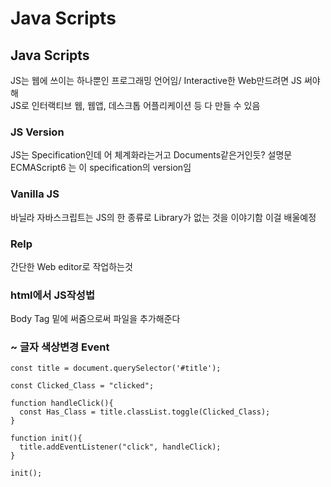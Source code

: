 # Java Scripts

## Java Scripts
JS는 웹에 쓰이는 하나뿐인 프로그래밍 언어임/ Interactive한 Web만드려면 JS 써야해<br/>
JS로 인터랙티브 웹, 웹앱, 데스크톱 어플리케이션 등 다 만들 수 있음

### JS Version
JS는 Specification인데 어 체계화라는거고 Documents같은거인듯? 설명문<br/>
ECMAScript6 는 이 specification의 version임

### Vanilla JS
바닐라 자바스크립트는 JS의 한 종류로 Library가 없는 것을 이야기함 이걸 배울예정

### Relp
간단한 Web editor로 작업하는것

### html에서 JS작성법
Body Tag 밑에 써줌으로써 파일을 추가해준다

### ~ 글자 색상변경 Event 
```javascripts
const title = document.querySelector('#title');

const Clicked_Class = "clicked";

function handleClick(){
  const Has_Class = title.classList.toggle(Clicked_Class);
}

function init(){
  title.addEventListener("click", handleClick);
}

init();
```
